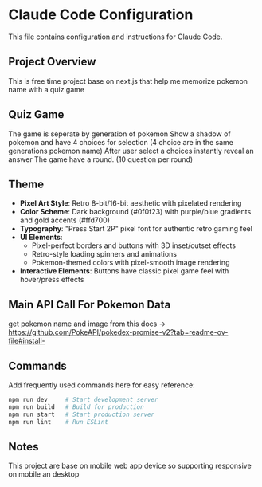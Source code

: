 # Claude Code Configuration

This file contains configuration and instructions for Claude Code.

## Project Overview

This is free time project base on next.js that help me memorize pokemon name with a quiz game

## Quiz Game
The game is seperate by generation of pokemon
Show a shadow of pokemon and have 4 choices for selection (4 choice are in the same generations pokemon name)
After user select a choices instantly reveal an answer
The game have a round. (10 question per round)

## Theme
- **Pixel Art Style**: Retro 8-bit/16-bit aesthetic with pixelated rendering
- **Color Scheme**: Dark background (#0f0f23) with purple/blue gradients and gold accents (#ffd700)
- **Typography**: "Press Start 2P" pixel font for authentic retro gaming feel
- **UI Elements**: 
  - Pixel-perfect borders and buttons with 3D inset/outset effects
  - Retro-style loading spinners and animations
  - Pokemon-themed colors with pixel-smooth image rendering
- **Interactive Elements**: Buttons have classic pixel game feel with hover/press effects

## Main API Call For Pokemon Data
get pokemon name and image from this docs -> https://github.com/PokeAPI/pokedex-promise-v2?tab=readme-ov-file#install-


## Commands

Add frequently used commands here for easy reference:

```bash
npm run dev     # Start development server
npm run build   # Build for production
npm run start   # Start production server
npm run lint    # Run ESLint
```

## Notes
This project are base on mobile web app device so supporting responsive on mobile an desktop